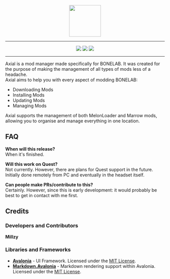 <p align="center">
<img src="https://i.imgur.com/D6HLwDg.png" height="100" style="margin: auto">
</p>

-----

<p align="center">
  <a href="https://github.com/AxialModManager/Axial/releases/latest"><img src="https://img.shields.io/github/v/release/AxialModManager/Axial?label=Latest&logo=github&style=for-the-badge"></a>
  <a href="https://github.com/AxialModManager/Axial/releases"><img src="https://img.shields.io/github/downloads/AxialModManager/Axial/total?logo=github&style=for-the-badge"></a>
  <a href="https://github.com/AxialModManager/Axial/graphs/contributors"><img src="https://img.shields.io/github/contributors-anon/AxialModManager/Axial?logo=github&style=for-the-badge"></a>
</p>

-----
Axial is a mod manager made specifically for BONELAB. It was created for the purpose of making the management of all types of mods less of a headache. <br>
Axial aims to help you with every aspect of modding BONELAB:
* Downloading Mods
* Installing Mods
* Updating Mods
* Managing Mods

Axial supports the management of both MelonLoader and Marrow mods, allowing you to organise and manage everything in one location.

## FAQ
**When will this release?**<br>
When it's finished.

**Will this work on Quest?**<br>
Not currently. However, there are plans for Quest support in the future. Initially done remotely from PC and eventually in the headset itself.

**Can people make PRs/contribute to this?**<br>
Certainly. However, since this is early development: it would probably be best to get in contact with me first.

## Credits
### Developers and Contributors
**Millzy**

### Libraries and Frameworks
* **[Avalonia](https://github.com/AvaloniaUI/Avalonia)** - UI Framework. Licensed under the [MIT License](https://github.com/AvaloniaUI/Avalonia/blob/master/licence.md).
* **[Markdown.Avalonia](https://github.com/whistyun/Markdown.Avalonia)** - Markdown rendering support within Avalonia. Licensed under the [MIT License](https://github.com/whistyun/Markdown.Avalonia/blob/master/LICENSE.txt).
